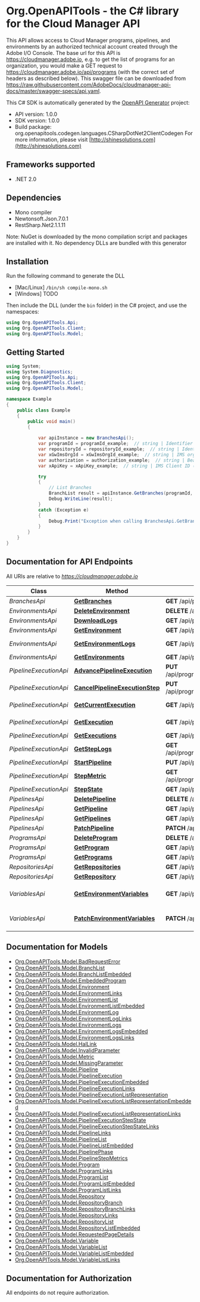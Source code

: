 # Org.OpenAPITools - the C# library for the Cloud Manager API

This API allows access to Cloud Manager programs, pipelines, and environments by an authorized technical account created through the Adobe I/O Console. The base url for this API is https://cloudmanager.adobe.io, e.g. to get the list of programs for an organization, you would make a GET request to https://cloudmanager.adobe.io/api/programs (with the correct set of headers as described below). This swagger file can be downloaded from https://raw.githubusercontent.com/AdobeDocs/cloudmanager-api-docs/master/swagger-specs/api.yaml.

This C# SDK is automatically generated by the [OpenAPI Generator](https://openapi-generator.tech) project:

- API version: 1.0.0
- SDK version: 1.0.0
- Build package: org.openapitools.codegen.languages.CSharpDotNet2ClientCodegen
    For more information, please visit [http://shinesolutions.com](http://shinesolutions.com)

<a name="frameworks-supported"></a>
## Frameworks supported
- .NET 2.0

<a name="dependencies"></a>
## Dependencies
- Mono compiler
- Newtonsoft.Json.7.0.1
- RestSharp.Net2.1.1.11

Note: NuGet is downloaded by the mono compilation script and packages are installed with it. No dependency DLLs are bundled with this generator

<a name="installation"></a>
## Installation
Run the following command to generate the DLL
- [Mac/Linux] `/bin/sh compile-mono.sh`
- [Windows] TODO

Then include the DLL (under the `bin` folder) in the C# project, and use the namespaces:
```csharp
using Org.OpenAPITools.Api;
using Org.OpenAPITools.Client;
using Org.OpenAPITools.Model;
```
<a name="getting-started"></a>
## Getting Started

```csharp
using System;
using System.Diagnostics;
using Org.OpenAPITools.Api;
using Org.OpenAPITools.Client;
using Org.OpenAPITools.Model;

namespace Example
{
    public class Example
    {
        public void main()
        {
            
            var apiInstance = new BranchesApi();
            var programId = programId_example;  // string | Identifier of the program.
            var repositoryId = repositoryId_example;  // string | Identifier of the repository
            var xGwImsOrgId = xGwImsOrgId_example;  // string | IMS organization ID that the request is being made under.
            var authorization = authorization_example;  // string | Bearer [token] - An access token for the technical account created through integration with Adobe IO
            var xApiKey = xApiKey_example;  // string | IMS Client ID (API Key) which is subscribed to consume services on console.adobe.io

            try
            {
                // List Branches
                BranchList result = apiInstance.GetBranches(programId, repositoryId, xGwImsOrgId, authorization, xApiKey);
                Debug.WriteLine(result);
            }
            catch (Exception e)
            {
                Debug.Print("Exception when calling BranchesApi.GetBranches: " + e.Message );
            }
        }
    }
}
```

<a name="documentation-for-api-endpoints"></a>
## Documentation for API Endpoints

All URIs are relative to *https://cloudmanager.adobe.io*

Class | Method | HTTP request | Description
------------ | ------------- | ------------- | -------------
*BranchesApi* | [**GetBranches**](docs/BranchesApi.md#getbranches) | **GET** /api/program/{programId}/repository/{repositoryId}/branches | List Branches
*EnvironmentsApi* | [**DeleteEnvironment**](docs/EnvironmentsApi.md#deleteenvironment) | **DELETE** /api/program/{programId}/environment/{environmentId} | DeleteEnvironment
*EnvironmentsApi* | [**DownloadLogs**](docs/EnvironmentsApi.md#downloadlogs) | **GET** /api/program/{programId}/environment/{environmentId}/logs/download | Download Logs
*EnvironmentsApi* | [**GetEnvironment**](docs/EnvironmentsApi.md#getenvironment) | **GET** /api/program/{programId}/environment/{environmentId} | Get Environment
*EnvironmentsApi* | [**GetEnvironmentLogs**](docs/EnvironmentsApi.md#getenvironmentlogs) | **GET** /api/program/{programId}/environment/{environmentId}/logs | Get Environment Logs
*EnvironmentsApi* | [**GetEnvironments**](docs/EnvironmentsApi.md#getenvironments) | **GET** /api/program/{programId}/environments | List Environments
*PipelineExecutionApi* | [**AdvancePipelineExecution**](docs/PipelineExecutionApi.md#advancepipelineexecution) | **PUT** /api/program/{programId}/pipeline/{pipelineId}/execution/{executionId}/phase/{phaseId}/step/{stepId}/advance | Advance
*PipelineExecutionApi* | [**CancelPipelineExecutionStep**](docs/PipelineExecutionApi.md#cancelpipelineexecutionstep) | **PUT** /api/program/{programId}/pipeline/{pipelineId}/execution/{executionId}/phase/{phaseId}/step/{stepId}/cancel | Cancel
*PipelineExecutionApi* | [**GetCurrentExecution**](docs/PipelineExecutionApi.md#getcurrentexecution) | **GET** /api/program/{programId}/pipeline/{pipelineId}/execution | Get current pipeline execution
*PipelineExecutionApi* | [**GetExecution**](docs/PipelineExecutionApi.md#getexecution) | **GET** /api/program/{programId}/pipeline/{pipelineId}/execution/{executionId} | Get pipeline execution
*PipelineExecutionApi* | [**GetExecutions**](docs/PipelineExecutionApi.md#getexecutions) | **GET** /api/program/{programId}/pipeline/{pipelineId}/executions | List Executions
*PipelineExecutionApi* | [**GetStepLogs**](docs/PipelineExecutionApi.md#getsteplogs) | **GET** /api/program/{programId}/pipeline/{pipelineId}/execution/{executionId}/phase/{phaseId}/step/{stepId}/logs | Get logs
*PipelineExecutionApi* | [**StartPipeline**](docs/PipelineExecutionApi.md#startpipeline) | **PUT** /api/program/{programId}/pipeline/{pipelineId}/execution | Start the pipeline
*PipelineExecutionApi* | [**StepMetric**](docs/PipelineExecutionApi.md#stepmetric) | **GET** /api/program/{programId}/pipeline/{pipelineId}/execution/{executionId}/phase/{phaseId}/step/{stepId}/metrics | Get step metrics
*PipelineExecutionApi* | [**StepState**](docs/PipelineExecutionApi.md#stepstate) | **GET** /api/program/{programId}/pipeline/{pipelineId}/execution/{executionId}/phase/{phaseId}/step/{stepId} | Get step state
*PipelinesApi* | [**DeletePipeline**](docs/PipelinesApi.md#deletepipeline) | **DELETE** /api/program/{programId}/pipeline/{pipelineId} | Delete a Pipeline
*PipelinesApi* | [**GetPipeline**](docs/PipelinesApi.md#getpipeline) | **GET** /api/program/{programId}/pipeline/{pipelineId} | Get Pipeline
*PipelinesApi* | [**GetPipelines**](docs/PipelinesApi.md#getpipelines) | **GET** /api/program/{programId}/pipelines | List Pipelines
*PipelinesApi* | [**PatchPipeline**](docs/PipelinesApi.md#patchpipeline) | **PATCH** /api/program/{programId}/pipeline/{pipelineId} | Patches Pipeline
*ProgramsApi* | [**DeleteProgram**](docs/ProgramsApi.md#deleteprogram) | **DELETE** /api/program/{programId} | Delete Program
*ProgramsApi* | [**GetProgram**](docs/ProgramsApi.md#getprogram) | **GET** /api/program/{programId} | Get Program
*ProgramsApi* | [**GetPrograms**](docs/ProgramsApi.md#getprograms) | **GET** /api/programs | Lists Programs
*RepositoriesApi* | [**GetRepositories**](docs/RepositoriesApi.md#getrepositories) | **GET** /api/program/{programId}/repositories | Lists Repositories
*RepositoriesApi* | [**GetRepository**](docs/RepositoriesApi.md#getrepository) | **GET** /api/program/{programId}/repository/{repositoryId} | Get Repository
*VariablesApi* | [**GetEnvironmentVariables**](docs/VariablesApi.md#getenvironmentvariables) | **GET** /api/program/{programId}/environment/{environmentId}/variables | List User Environment Variables
*VariablesApi* | [**PatchEnvironmentVariables**](docs/VariablesApi.md#patchenvironmentvariables) | **PATCH** /api/program/{programId}/environment/{environmentId}/variables | Patch User Environment Variables


<a name="documentation-for-models"></a>
## Documentation for Models

 - [Org.OpenAPITools.Model.BadRequestError](docs/BadRequestError.md)
 - [Org.OpenAPITools.Model.BranchList](docs/BranchList.md)
 - [Org.OpenAPITools.Model.BranchListEmbedded](docs/BranchListEmbedded.md)
 - [Org.OpenAPITools.Model.EmbeddedProgram](docs/EmbeddedProgram.md)
 - [Org.OpenAPITools.Model.Environment](docs/Environment.md)
 - [Org.OpenAPITools.Model.EnvironmentLinks](docs/EnvironmentLinks.md)
 - [Org.OpenAPITools.Model.EnvironmentList](docs/EnvironmentList.md)
 - [Org.OpenAPITools.Model.EnvironmentListEmbedded](docs/EnvironmentListEmbedded.md)
 - [Org.OpenAPITools.Model.EnvironmentLog](docs/EnvironmentLog.md)
 - [Org.OpenAPITools.Model.EnvironmentLogLinks](docs/EnvironmentLogLinks.md)
 - [Org.OpenAPITools.Model.EnvironmentLogs](docs/EnvironmentLogs.md)
 - [Org.OpenAPITools.Model.EnvironmentLogsEmbedded](docs/EnvironmentLogsEmbedded.md)
 - [Org.OpenAPITools.Model.EnvironmentLogsLinks](docs/EnvironmentLogsLinks.md)
 - [Org.OpenAPITools.Model.HalLink](docs/HalLink.md)
 - [Org.OpenAPITools.Model.InvalidParameter](docs/InvalidParameter.md)
 - [Org.OpenAPITools.Model.Metric](docs/Metric.md)
 - [Org.OpenAPITools.Model.MissingParameter](docs/MissingParameter.md)
 - [Org.OpenAPITools.Model.Pipeline](docs/Pipeline.md)
 - [Org.OpenAPITools.Model.PipelineExecution](docs/PipelineExecution.md)
 - [Org.OpenAPITools.Model.PipelineExecutionEmbedded](docs/PipelineExecutionEmbedded.md)
 - [Org.OpenAPITools.Model.PipelineExecutionLinks](docs/PipelineExecutionLinks.md)
 - [Org.OpenAPITools.Model.PipelineExecutionListRepresentation](docs/PipelineExecutionListRepresentation.md)
 - [Org.OpenAPITools.Model.PipelineExecutionListRepresentationEmbedded](docs/PipelineExecutionListRepresentationEmbedded.md)
 - [Org.OpenAPITools.Model.PipelineExecutionListRepresentationLinks](docs/PipelineExecutionListRepresentationLinks.md)
 - [Org.OpenAPITools.Model.PipelineExecutionStepState](docs/PipelineExecutionStepState.md)
 - [Org.OpenAPITools.Model.PipelineExecutionStepStateLinks](docs/PipelineExecutionStepStateLinks.md)
 - [Org.OpenAPITools.Model.PipelineLinks](docs/PipelineLinks.md)
 - [Org.OpenAPITools.Model.PipelineList](docs/PipelineList.md)
 - [Org.OpenAPITools.Model.PipelineListEmbedded](docs/PipelineListEmbedded.md)
 - [Org.OpenAPITools.Model.PipelinePhase](docs/PipelinePhase.md)
 - [Org.OpenAPITools.Model.PipelineStepMetrics](docs/PipelineStepMetrics.md)
 - [Org.OpenAPITools.Model.Program](docs/Program.md)
 - [Org.OpenAPITools.Model.ProgramLinks](docs/ProgramLinks.md)
 - [Org.OpenAPITools.Model.ProgramList](docs/ProgramList.md)
 - [Org.OpenAPITools.Model.ProgramListEmbedded](docs/ProgramListEmbedded.md)
 - [Org.OpenAPITools.Model.ProgramListLinks](docs/ProgramListLinks.md)
 - [Org.OpenAPITools.Model.Repository](docs/Repository.md)
 - [Org.OpenAPITools.Model.RepositoryBranch](docs/RepositoryBranch.md)
 - [Org.OpenAPITools.Model.RepositoryBranchLinks](docs/RepositoryBranchLinks.md)
 - [Org.OpenAPITools.Model.RepositoryLinks](docs/RepositoryLinks.md)
 - [Org.OpenAPITools.Model.RepositoryList](docs/RepositoryList.md)
 - [Org.OpenAPITools.Model.RepositoryListEmbedded](docs/RepositoryListEmbedded.md)
 - [Org.OpenAPITools.Model.RequestedPageDetails](docs/RequestedPageDetails.md)
 - [Org.OpenAPITools.Model.Variable](docs/Variable.md)
 - [Org.OpenAPITools.Model.VariableList](docs/VariableList.md)
 - [Org.OpenAPITools.Model.VariableListEmbedded](docs/VariableListEmbedded.md)
 - [Org.OpenAPITools.Model.VariableListLinks](docs/VariableListLinks.md)


<a name="documentation-for-authorization"></a>
## Documentation for Authorization

All endpoints do not require authorization.
